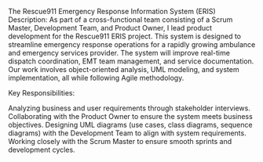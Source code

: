 The Rescue911 Emergency Response Information System (ERIS)
Description:
As part of a cross-functional team consisting of a Scrum Master, Development Team, and Product Owner, I lead product development for the Rescue911 ERIS project. This system is designed to streamline emergency response operations for a rapidly growing ambulance and emergency services provider. The system will improve real-time dispatch coordination, EMT team management, and service documentation. Our work involves object-oriented analysis, UML modeling, and system implementation, all while following Agile methodology.

Key Responsibilities:

Analyzing business and user requirements through stakeholder interviews.
Collaborating with the Product Owner to ensure the system meets business objectives.
Designing UML diagrams (use cases, class diagrams, sequence diagrams) with the Development Team to align with system requirements.
Working closely with the Scrum Master to ensure smooth sprints and development cycles.